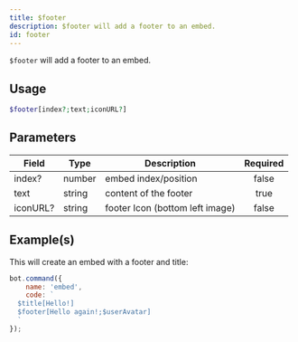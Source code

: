 ```yaml
---
title: $footer
description: $footer will add a footer to an embed.
id: footer
---
```


`$footer` will add a footer to an embed.

## Usage

```php
$footer[index?;text;iconURL?]
```

## Parameters

| Field    | Type   | Description                     | Required |
|----------|--------|---------------------------------|:--------:|
| index?   | number | embed index/position            |  false   |
| text     | string | content of the footer           |   true   |
| iconURL? | string | footer Icon (bottom left image) |  false   |

## Example(s)

This will create an embed with a footer and title:

```javascript
bot.command({
    name: 'embed',
    code: `
  $title[Hello!]
  $footer[Hello again!;$userAvatar]
  `
});
```
